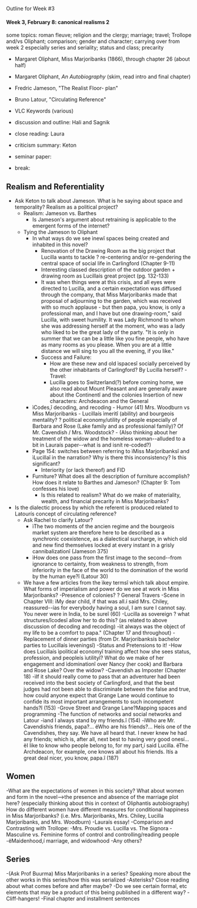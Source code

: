 Outline for Week #3

#### Week 3, February 8: canonical realisms 2
some topics: roman fleuve; religion and the clergy; marriage; travel; Trollope and/vs Oliphant; comparison; gender and character; carrying over from week 2 especially series and seriality; status and class; precarity

+ Margaret Oliphant, Miss Marjoribanks (1866), through chapter 26 (about half)
+ Margaret Oliphant, *An Autobiography* (skim, read intro and final chapter)
+ Fredric Jameson, "The Realist Floor- plan"
+ Bruno Latour, "Circulating Reference"
+ VLC Keywords (various)

+ discussion and outline: Hali and Sagnik
+ close reading: Laura
+ criticism summary: Keton
+ seminar paper:
+ break:


## Realism and Referentiality

- Ask Keton to talk about Jameson. What is he saying about space and temporality? Realism as a political project?
    - Realism: Jameson vs. Barthes
        - Is Jameson's argument about retraining is applicable to the emergent forms of the internet?
    - Tying the Jameson to Oliphant
        - In what ways do we see ìnewî spaces being created and inhabited in this novel?
            - Renovation of the Drawing Room as the big project that Lucilla wants to tackle ? re-centering and/or re-gendering the central space of social life in Carlingford (Chapter 9-11)
            - Interesting classed description of the outdoor garden + drawing room as Lucillaís great project (pg. 132-133)
            - It was when things were at this crisis, and all eyes were directed to Lucilla, and a certain expectation was diffused through the company, that Miss Marjoribanks made that proposal of adjourning to the garden, which was received with so much applause - but then papa, you know, is only a professional man, and I have but one drawing-room," said Lucilla, with sweet humility. It was Lady Richmond to whom she was addressing herself at the moment, who was a lady who liked to be the great lady of the party. "It is only in summer that we can be a little like you fine people, who have as many rooms as you please. When you are at a little distance we will sing to you all the evening, if you like."
            - Success and Failure:
                - How are these new and old ìspacesî socially perceived by the other inhabitants of Carlingford? By Lucilla herself?
            -Travel:
                - Lucilla goes to Switzerland(?) before coming home, we also read about Mount Pleasant and are generally aware about ìthe Continentî and the colonies
Insertion of new characters: Archdeacon and the General
        - ìCodes,î decoding, and recoding
                - Humor (41) Mrs. Woodburn vs Miss Marjoribanks
                - Lucillaís ìmeritî (ability) and bourgeois mentality? ? political economy/utility of people especially of Barbara and Rose (Lake family and as professional family)? Of Mr. Cavendish / Mrs. Woodstock?
                - (Also thinking about her treatment of the widow and the homeless woman--alluded to a bit in Lauraís paper--what is and isnít re-coded?)
        - Page 154: switches between referring to ìMiss Marjoribanksî and ìLucillaî in the narration? Why is there this inconsistency? Is this significant?
            - Interiority (or lack thereof) and FID
        -  Furniture? What does all the description of furniture accomplish? How does it relate to Barthes and Jameson?  (Chapter 9: Tom confesses his love)
            - Is this related to realism? What do we make of materiality, wealth, and financial precarity in Miss Marjoribanks?
- Is the dialectic process by which the referent is produced related to Latourís concept of circulating reference?
    - Ask Rachel to clarify Latour?
        - ìThe two moments of the ancien regime and the bourgeois market system are therefore here to be described as a synchronic coexistence, as a dialectical surcharge, in which old and new find themselves locked at every instant in a grisly cannibalizationî (Jameson 375)
        - ìHow does one pass from the first image to the second--from ignorance to certainty, from weakness to strength, from inferiority in the face of the world to the domination of the world by the human eye?î (Latour 30)
    - We have a few articles from the ìkey termsî which talk about empire. What forms of imperialism and power do we see at work in Miss Marjoribanks?
        -Presence of colonies? ? General Travers
        -Scene in Chapter VIII: ìMy dear child, if that was all.í said Mrs. Chiley, reassured--ías for everybody having a soul, I am sure I cannot say. You never were in India, to be sureî (60)
        -Lucilla as sovereign ? what structures/îcodesî allow her to do this? (as related to above discussion of decoding and recoding)
            -ìit always was the object of my life to be a comfort to papa." (Chapter 17 and throughout)
            -Replacement of dinner parties (from Dr. Marjoribanksís bachelor parties to Lucillaís ìeveningsî)
    -Status and Pretensions to it!
        -How does Lucillaís ìpolitical economyî training affect how she sees status, profession, and peopleís ìutilityî? What do we make of her engagement and ìdominationî over Nancy (her cook) and Barbara and Rose Lake? Over the widow?
        -Cavendish as Imposter (Chapter 18)
            -ìIf it should really come to pass that an adventurer had been received into the best society of Carlingford, and that the best judges had not been able to discriminate between the false and true, how could anyone expect that Grange Lane would continue to confide its most important arrangements to such incompetent hands?î (153)
            -Grove Street and Grange Lane?Mapping spaces and programming
            -The function of networks and social networks and Latour
                -ìand I always stand by my friends.î (154)
                -ìWho are Mr. Cavendishís friends, papa?... ëWho are his friends?... Heís one of the Cavendishes, they say. We have all heard that. I never knew he had any friends; which is, after all, next best to having very good onesí... ëI like to know who people belong to, for my part,í said Lucilla. ëThe Archdeacon, for example, one knows all about his friends. Itís a great deal nicer, you know, papa.î (187)

## Women
-What are the expectations of women in this society? What about women and form in the novel-->the presence and absence of the marriage plot here? (especially thinking about this in context of Oliphantís autobiography) How do different women have different measures for conditional happiness in Miss Marjoribanks? (i.e. Mrs. Marjoribanks, Mrs. Chiley, Lucilla Marjoribanks, and Mrs. Woodburn)
    -Lauraís essay!
-Comparison and Contrasting with Trollope:
    -Mrs. Proudie vs. Lucilla vs. The Signora
        -Masculine vs. Feminine forms of control and controlling/reading people
    -ëMaidenhood,í marriage, and widowhood
    -Any others?

## Series
-(Ask Prof Buurma) Miss Marjoribanks in a series? Speaking more about the other works in this series/how this was serialized
    -Asterisks? Close reading about what comes before and after maybe?
        -Do we see certain formal, etc elements that may be a product of this being published in a different way?
        -Cliff-hangers!
        -Final chapter and installment sentences
